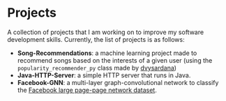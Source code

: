 # Projects
A collection of projects that I am working on to improve my software development skills. Currently, the list of projects is as follows:
- **Song-Recommendations**: a machine learning project made to recommend songs based on the interests of a given user (using the `popularity_recommender_py` class made by [dvysardana](https://github.com/dvysardana/RecommenderSystems_PyData_2016/blob/master/Recommenders.py))
- **Java-HTTP-Server**: a simple HTTP server that runs in Java.
- **Facebook-GNN**: a multi-layer graph-convolutional network to classify the [Facebook large page-page network dataset](https://snap.stanford.edu/data/facebook-large-page-page-network.html).